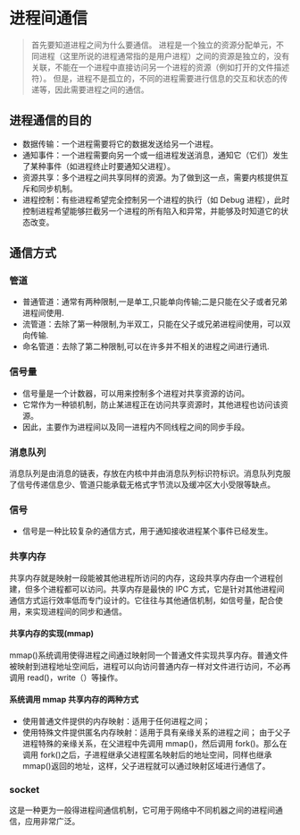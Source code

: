 # 进程间通信

> 首先要知道进程之间为什么要通信。 进程是一个独立的资源分配单元，不同进程（这里所说的进程通常指的是用户进程）之间的资源是独立的，没有关联，不能在一个进程中直接访问另一个进程的资源（例如打开的文件描述符）。 但是，进程不是孤立的，不同的进程需要进行信息的交互和状态的传递等，因此需要进程之间的通信。

## 进程通信的目的

- 数据传输：一个进程需要将它的数据发送给另一个进程。
- 通知事件：一个进程需要向另一个或一组进程发送消息，通知它（它们）发生了某种事件（如进程终止时要通知父进程）。
- 资源共享：多个进程之间共享同样的资源。为了做到这一点，需要内核提供互斥和同步机制。
- 进程控制：有些进程希望完全控制另一个进程的执行（如 Debug 进程），此时控制进程希望能够拦截另一个进程的所有陷入和异常，并能够及时知道它的状态改变。

## 通信方式

### 管道

- 普通管道：通常有两种限制,一是单工,只能单向传输;二是只能在父子或者兄弟进程间使用.
- 流管道：去除了第一种限制,为半双工，只能在父子或兄弟进程间使用，可以双向传输.
- 命名管道：去除了第二种限制,可以在许多并不相关的进程之间进行通讯.

### 信号量

- 信号量是一个计数器，可以用来控制多个进程对共享资源的访问。
- 它常作为一种锁机制，防止某进程正在访问共享资源时，其他进程也访问该资源。
- 因此，主要作为进程间以及同一进程内不同线程之间的同步手段。

### 消息队列

消息队列是由消息的链表，存放在内核中并由消息队列标识符标识。消息队列克服了信号传递信息少、管道只能承载无格式字节流以及缓冲区大小受限等缺点。

### 信号

- 信号是一种比较复杂的通信方式，用于通知接收进程某个事件已经发生。

### 共享内存

共享内存就是映射一段能被其他进程所访问的内存，这段共享内存由一个进程创建，但多个进程都可以访问。共享内存是最快的 IPC 方式，它是针对其他进程间通信方式运行效率低而专门设计的。它往往与其他通信机制，如信号量，配合使用，来实现进程间的同步和通信。

#### 共享内存的实现(mmap)

mmap()系统调用使得进程之间通过映射同一个普通文件实现共享内存。普通文件被映射到进程地址空间后，进程可以向访问普通内存一样对文件进行访问，不必再调用 read()，write（）等操作。

#### 系统调用 mmap 共享内存的两种方式

- 使用普通文件提供的内存映射：适用于任何进程之间；
- 使用特殊文件提供匿名内存映射：适用于具有亲缘关系的进程之间； 由于父子进程特殊的亲缘关系，在父进程中先调用 mmap()，然后调用 fork()。那么在调用 fork()之后，子进程继承父进程匿名映射后的地址空间，同样也继承 mmap()返回的地址，这样，父子进程就可以通过映射区域进行通信了。

### socket

这是一种更为一般得进程间通信机制，它可用于网络中不同机器之间的进程间通信，应用非常广泛。

